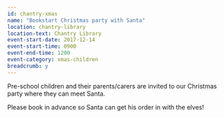 ```yaml
---
id: chantry-xmas
name: "Bookstart Christmas party with Santa"
location: chantry-library
location-text: Chantry Library
event-start-date: 2017-12-14
event-start-time: 0900
event-end-time: 1200
event-category: xmas-children
breadcrumb: y
---
```


Pre-school children and their parents/carers are invited to our Christmas party where they can meet Santa.

Please book in advance so Santa can get his order in with the elves!

